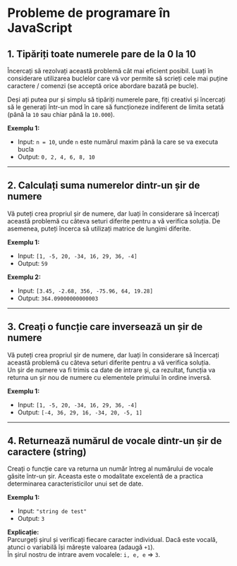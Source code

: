 # Probleme de programare în JavaScript

## 1. Tipăriți toate numerele pare de la 0 la 10
Încercați să rezolvați această problemă cât mai eficient posibil. Luați în considerare utilizarea buclelor care vă vor permite să scrieți cele mai puține caractere / comenzi (se acceptă orice abordare bazată pe bucle).  

Deși ați putea pur și simplu să tipăriți numerele pare, fiți creativi și încercați să le generați într-un mod în care să funcționeze indiferent de limita setată (până la `10` sau chiar până la `10.000`).

**Exemplu 1:**
- Input: `n = 10`, unde `n` este numărul maxim până la care se va executa bucla  
- Output: `0, 2, 4, 6, 8, 10`

---

## 2. Calculați suma numerelor dintr-un șir de numere
Vă puteți crea propriul șir de numere, dar luați în considerare să încercați această problemă cu câteva seturi diferite pentru a vă verifica soluția. De asemenea, puteți încerca să utilizați matrice de lungimi diferite.

**Exemplu 1:**
- Input: `[1, -5, 20, -34, 16, 29, 36, -4]`  
- Output: `59`

**Exemplu 2:**
- Input: `[3.45, -2.68, 356, -75.96, 64, 19.28]`  
- Output: `364.09000000000003`

---

## 3. Creați o funcție care inversează un șir de numere
Vă puteți crea propriul șir de numere, dar luați în considerare să încercați această problemă cu câteva seturi diferite pentru a vă verifica soluția.  
Un șir de numere va fi trimis ca date de intrare și, ca rezultat, funcția va returna un șir nou de numere cu elementele primului în ordine inversă.

**Exemplu 1:**
- Input: `[1, -5, 20, -34, 16, 29, 36, -4]`  
- Output: `[-4, 36, 29, 16, -34, 20, -5, 1]`

---

## 4. Returnează numărul de vocale dintr-un șir de caractere (string)
Creați o funcție care va returna un număr întreg al numărului de vocale găsite într-un șir. Aceasta este o modalitate excelentă de a practica determinarea caracteristicilor unui set de date.

**Exemplu 1:**
- Input: `"string de test"`  
- Output: `3`

**Explicație:**  
Parcurgeți șirul și verificați fiecare caracter individual. Dacă este vocală, atunci o variabilă își mărește valoarea (adaugă `+1`).  
În șirul nostru de intrare avem vocalele: `i, e, e` ⇒ `3`.
